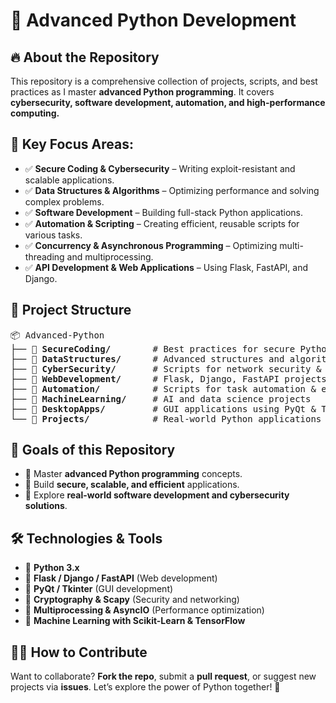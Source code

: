 <h1>🚀 Advanced Python Development</h1>

<h2>🔥 About the Repository</h2>
<p>This repository is a comprehensive collection of projects, scripts, and best practices as I master <strong>advanced Python programming</strong>. It covers <strong>cybersecurity, software development, automation, and high-performance computing.</strong></p>

<h2>🚀 Key Focus Areas:</h2> 
<ul>
    <li>✅ <strong>Secure Coding & Cybersecurity</strong> – Writing exploit-resistant and scalable applications.</li>
    <li>✅ <strong>Data Structures & Algorithms</strong> – Optimizing performance and solving complex problems.</li>
    <li>✅ <strong>Software Development</strong> – Building full-stack Python applications.</li>
    <li>✅ <strong>Automation & Scripting</strong> – Creating efficient, reusable scripts for various tasks.</li>
    <li>✅ <strong>Concurrency & Asynchronous Programming</strong> – Optimizing multi-threading and multiprocessing.</li>
    <li>✅ <strong>API Development & Web Applications</strong> – Using Flask, FastAPI, and Django.</li>
</ul>

<h2>📂 Project Structure</h2>
<pre>
📦 Advanced-Python
├── 🔹 <strong>SecureCoding/</strong>        # Best practices for secure Python development
├── 🔹 <strong>DataStructures/</strong>      # Advanced structures and algorithms
├── 🔹 <strong>CyberSecurity/</strong>       # Scripts for network security & penetration testing
├── 🔹 <strong>WebDevelopment/</strong>      # Flask, Django, FastAPI projects
├── 🔹 <strong>Automation/</strong>          # Scripts for task automation & efficiency
├── 🔹 <strong>MachineLearning/</strong>     # AI and data science projects
├── 🔹 <strong>DesktopApps/</strong>         # GUI applications using PyQt & Tkinter
└── 🔹 <strong>Projects/</strong>            # Real-world Python applications
</pre>

<h2>🎯 Goals of this Repository</h2>
<ul>
    <li>🔹 Master <strong>advanced Python programming</strong> concepts.</li>
    <li>🔹 Build <strong>secure, scalable, and efficient</strong> applications.</li>
    <li>🔹 Explore <strong>real-world software development and cybersecurity solutions</strong>.</li>
</ul>

<h2>🛠️ Technologies & Tools</h2>
<ul>
    <li>🔹 <strong>Python 3.x</strong></li>
    <li>🔹 <strong>Flask / Django / FastAPI</strong> (Web development)</li>
    <li>🔹 <strong>PyQt / Tkinter</strong> (GUI development)</li>
    <li>🔹 <strong>Cryptography & Scapy</strong> (Security and networking)</li>
    <li>🔹 <strong>Multiprocessing & AsyncIO</strong> (Performance optimization)</li>
    <li>🔹 <strong>Machine Learning with Scikit-Learn & TensorFlow</strong></li>
</ul>

<h2>👨‍💻 How to Contribute</h2>
<p>Want to collaborate? <strong>Fork the repo</strong>, submit a <strong>pull request</strong>, or suggest new projects via <strong>issues</strong>. Let’s explore the power of Python together! 🚀</p>
